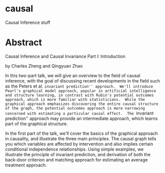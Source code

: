 # causal
Causal Inference stuff

# Abstract

Causal Inference and Causal Invariance
Part I: Introduction

by Charles Zheng and Qingyuan Zhao

In this two-part talk, we will give an overview to the field of causal inference, with the goal of discussing recent developments in the field such as the Peters et al. ``invariant prediction'' approach.  We'll introduce Pearl's graphical model approach, popular in artificial intelligence and structure learning, in contrast with Rubin's potential outcomes approach, which is more familiar with statisticians.  While the graphical approach emphasizes discovering the entire causal structure of the graph, the potential outcomes approach is more narrowing concerned with estimating a particular causal effect.  The ``invariant prediction'' approach may provide an intermediate approach, which learns part of the graphical structure.

In the first part of the talk, we'll cover the basics of the graphical approach in causality, and illustrate the three main principles.  The causal graph tells you which variables are affected by intervention and also implies certain conditional independence relationships.  Using simple examples, we illustrate the principle of invariant prediction, and derivation of both the back-door criterion and matching approach for estimating an average treatment approach.
